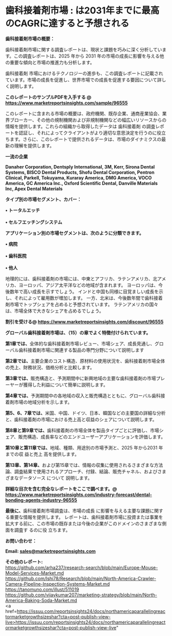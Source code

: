 # 歯科接着剤市場 : は2031年までに最高のCAGRに達すると予想される

<strong><b>歯科接着剤市場の概要：</b></strong>

歯科接着剤市場に関する調査レポートは、現状と課題を巧みに深く分析しています。この調査レポートは、2025 年から 2031 年の市場の成長に影響を与える他の重要な傾向と市場の推進力も分析します。

歯科接着剤 市場におけるテクノロジーの進歩も、この調査レポートに記載されています。市場の成長を促進し、世界市場での成長を促進する要因について詳しく説明します。

<strong>このレポートのサンプルPDFを入手する @ <a href=https://www.marketreportsinsights.com/sample/96555>https://www.marketreportsinsights.com/sample/96555</a></strong>

このレポートに含まれる市場の概要は、政府機関、既存企業、通商産業協会、業界ブローカー、その他の規制機関および非規制機関などの幅広いリソースからの情報を提供します。これらの組織から取得したデータは 歯科接着剤 の調査レポートを認証し、それによってクライアントがより適切な意思決定を行うのに役立ちます。さらに、このレポートで提供されるデータは、市場のダイナミクスの最新の理解を提供します。

<strong>一流の企業</strong>

<strong><b>Danaher Corporation, Dentsply International, 3M, Kerr, Sirona Dental Systems, BISCO Dental Products, Shofu Dental Corporation, Pentron Clinical, Parkell, Tokuyama, Kuraray America, DMG America, VOCO America, GC America Inc., Oxford Scientific Dental, Danville Materials Inc, Apex Dental Materials</b></strong>

<strong><b>タイプ別の市場セグメント、カバー：</b></strong>

<strong>• トータルエッチ<br><br>• セルフエッチングシステム</strong>

<strong><b>アプリケーション別の市場セグメントは、次のように分類できます。</b></strong>

<strong>• 病院<br><br>• 歯科医院<br><br>• 他人</strong>

 地理的には、歯科接着剤の市場には、中東とアフリカ、ラテンアメリカ、北アメリカ、ヨーロッパ、アジア太平洋などの地域が含まれます。 ヨーロッパは、今後数年で高い成長を示すでしょう。 インドと中国も同様に目覚ましい成長を示し、それによって雇用数が増加します。 一方、北米は、今後数年間で歯科接着剤市場でトップシェアを占めると予想されています。 ラテンアメリカの国々は、市場全体で大きなシェアを占めるでしょう。

<strong>割引を受ける@ <a href=https://www.marketreportsinsights.com/discount/96555>https://www.marketreportsinsights.com/discount/96555</a></strong>

<strong><b>グローバル歯科接着剤市場は、（15）の章でよく特徴付けられています。</b></strong>

<strong><b>第</b></strong><strong><b>1章では、</b></strong>全体的な歯科接着剤市場レビュー、市場シェア、成長見通し、グローバル歯科接着剤市場に関連する製品の専門分野について説明します

<strong><b>第2章では、</b></strong>主要企業のコスト構造、原材料の使用状況を、歯科接着剤市場全体の売上、財務状況、価格分析と比較します。

<strong><b>第3章では、</b></strong>販売構造と、予測期間中に新興地域の主要な歯科接着剤の市場プレーヤーが獲得した利益について簡単に説明します。

<strong><b>第4章では、</b></strong>予測期間中の各地域の収入と販売構造とともに、グローバル歯科接着剤市場の地域分析を示します。

<strong><b>第5、6、7章では、</b></strong>米国、中国、ドイツ、日本、韓国などの主要国の詳細な分析と、歯科接着剤の市場における売上高と収益のシェアについて説明します。

<strong><b>第8章と第9章では、</b></strong>歯科接着剤の市場全体を製品タイプごとに評価し、市場シェア、販売構造、成長率などのエンドユーザーアプリケーションを評価します。

<strong><b>第10章と第11章では、</b></strong>地域、種類、用途別の市場予測と、2025 年から2031 年までの収 益と売上 高を提供します。

<strong><b>第13章、第14章、</b></strong>および第15章では、情報の収集に使用されるさまざまな方法論、調査結果で使用されるアプローチ、付録、結論、販売チャネル、およびさまざまなデータソース について 説明します。

<strong>詳細な目次を含む完全なレポートをここで調べます。@ <a href=https://www.marketreportsinsights.com/industry-forecast/dental-bonding-agents-industry-96555>https://www.marketreportsinsights.com/industry-forecast/dental-bonding-agents-industry-96555</a></strong>

<strong><b>最後に、</b></strong>歯科接着剤市場調査は、市場の成長 に影響を</a>与える主要な課題に関する重要な情報を提供します。 レポートは、歯科接着剤市場に投資または事業を拡大する前に、この市場の既存または今後の企業がこのドメインのさまざまな側面を調査す るのに役 立ちます。

<strong><b>お問い合わせ：</b></strong>

<strong>Email: </strong><a href=mailto:sales@marketreportsinsights.com><strong>sales@marketreportsinsights.com</strong></a>

<strong>その他のレポート:</strong>
<br>
<a href=https://github.com/arha237/research-search/blob/main/Europe-Mouse-Model-Services-Market.md>https://github.com/arha237/research-search/blob/main/Europe-Mouse-Model-Services-Market.md</a>
<br>
<a href=https://github.com/Ishi78/Research/blob/main/North-America-Crawler-Camera-Pipeline-Inspection-Systems-Market.md>https://github.com/Ishi78/Research/blob/main/North-America-Crawler-Camera-Pipeline-Inspection-Systems-Market.md</a>
<br>
<a href=https://tanomuno.com/illust/511019>https://tanomuno.com/illust/511019</a>
<br>
<a href=https://github.com/vijaykumar207/marketing-strategy/blob/main/North-America-Baking-Soda-Market.md>https://github.com/vijaykumar207/marketing-strategy/blob/main/North-America-Baking-Soda-Market.md</a>
<br>
<a href=https://issuu.com/reportsinsights24/docs/northamericaparallelingreactormarketgrowthsizeshar?cta=post-publish-view-live>https://issuu.com/reportsinsights24/docs/northamericaparallelingreactormarketgrowthsizeshar?cta=post-publish-view-live</a>"
